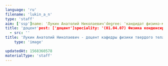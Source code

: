 ```yaml
---
language: 'ru'
filename: 'lukin_a_n'
type: 'staff'
aim: ['ssp']name: 'Лукин Анатолий Николаевич'degree: 'кандидат физико-математических наук'
title: 'доцент'post: ['доцент']speciality: '(01.04.07) Физика конденсированного состояния'contacts: []avatar:
  - src: ''
title: 'Лукин Анатолий Николаевич - доцент кафедры физики твердого тела и наноструктур'
    type: 'image'

updatedAt: 1568360578
materialType: 'staff'
---
```


